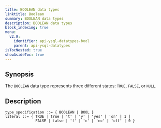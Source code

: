 ```yaml
---
title: BOOLEAN data types
linktitle: Boolean
summary: BOOLEAN data types
description: BOOLEAN data types
block_indexing: true
menu:
  v2.0:
    identifier: api-ysql-datatypes-bool
    parent: api-ysql-datatypes
isTocNested: true
showAsideToc: true
---
```


## Synopsis

The `BOOLEAN` data type represents three different states: `TRUE`, `FALSE`, or `NULL`.

## Description

```
type_specification ::= { BOOLEAN | BOOL }
literal ::= { TRUE | true | 't' | 'y' | 'yes' | 'on' | 1 |
              FALSE | false | 'f' | 'n' | 'no' | 'off' | 0 }
```
